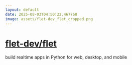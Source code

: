 ```yaml
---
layout: default
date: 2025-08-03T04:50:22.467768
image: assets/flet-dev_flet_cropped.png
---
```


# [flet-dev/flet](https://github.com/flet-dev/flet)

build realtime apps in Python for web, desktop, and mobile
